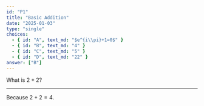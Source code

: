 ```yaml
---
id: "P1"
title: "Basic Addition"
date: "2025-01-03"
type: "single"
choices:
  - { id: "A", text_md: "$e^{i\\pi}+1=0$" }
  - { id: "B", text_md: "4" }
  - { id: "C", text_md: "5" }
  - { id: "D", text_md: "22" }
answer: ["B"]
---
```

What is $2+2$?

---
Because $2+2=4$.